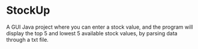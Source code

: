 # StockUp
A GUI Java project where you can enter a stock value, and the program will display the top 5 and lowest 5 available stock values, by parsing data through a txt file.
